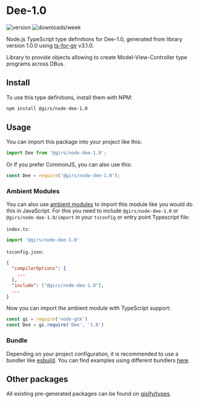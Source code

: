 
# Dee-1.0

![version](https://img.shields.io/npm/v/@girs/node-dee-1.0)
![downloads/week](https://img.shields.io/npm/dw/@girs/node-dee-1.0)


Node.js TypeScript type definitions for Dee-1.0, generated from library version 1.0.0 using [ts-for-gir](https://github.com/gjsify/ts-for-gir) v3.1.0.

Library to provide objects allowing to create Model-View-Controller type programs across DBus.

## Install

To use this type definitions, install them with NPM:
```bash
npm install @girs/node-dee-1.0
```

## Usage

You can import this package into your project like this:
```ts
import Dee from '@girs/node-dee-1.0';
```

Or if you prefer CommonJS, you can also use this:
```ts
const Dee = require('@girs/node-dee-1.0');
```

### Ambient Modules

You can also use [ambient modules](https://github.com/gjsify/ts-for-gir/tree/main/packages/cli#ambient-modules) to import this module like you would do this in JavaScript.
For this you need to include `@girs/node-dee-1.0` or `@girs/node-dee-1.0/import` in your `tsconfig` or entry point Typescript file:

`index.ts`:
```ts
import '@girs/node-dee-1.0'
```

`tsconfig.json`:
```json
{
  "compilerOptions": {
    ...
  },
  "include": ["@girs/node-dee-1.0"],
  ...
}
```

Now you can import the ambient module with TypeScript support: 

```ts
const gi = require('node-gtk')
const Dee = gi.require('Dee', '1.0')
```


### Bundle

Depending on your project configuration, it is recommended to use a bundler like [esbuild](https://esbuild.github.io/). You can find examples using different bundlers [here](https://github.com/gjsify/ts-for-gir/tree/main/examples).

## Other packages

All existing pre-generated packages can be found on [gjsify/types](https://github.com/gjsify/types).

